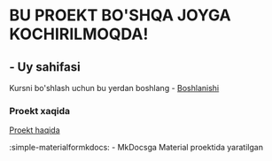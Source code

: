 # BU PROEKT BO'SHQA JOYGA KOCHIRILMOQDA!

## - Uy sahifasi

Kursni bo'shlash uchun bu yerdan boshlang - [Boshlanishi](getting-started/index.md)

### Proekt xaqida

[Proekt haqida](./about.md#bu-proekt-nima)

:simple-materialformkdocs: - MkDocsga Material proektida yaratilgan

